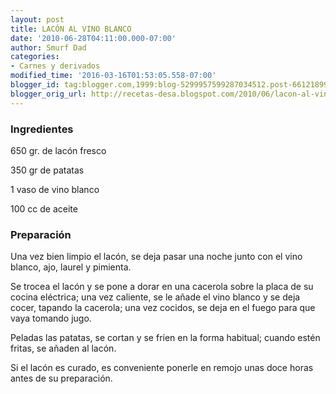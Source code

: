 ```yaml
---
layout: post
title: LACÓN AL VINO BLANCO
date: '2010-06-28T04:11:00.000-07:00'
author: Smurf Dad
categories:
- Carnes y derivados
modified_time: '2016-03-16T01:53:05.558-07:00'
blogger_id: tag:blogger.com,1999:blog-5299957599287034512.post-6612189947023697941
blogger_orig_url: http://recetas-desa.blogspot.com/2010/06/lacon-al-vino-blanco.html
---
```


<h3>Ingredientes</h3>
650 gr. de lacón fresco

350 gr de patatas

1 vaso de vino blanco

100 cc de aceite

<h3>Preparación</h3>
Una vez bien limpio el lacón, se deja pasar una noche junto con el vino blanco, ajo, laurel y pimienta.



Se trocea el lacón y se pone a dorar en una cacerola sobre la placa de su cocina eléctrica; una vez caliente, se le añade el vino blanco y se deja cocer, tapando la cacerola; una vez cocidos, se deja en el fuego para que vaya tomando jugo.



Peladas las patatas, se cortan y se fríen en la forma habitual; cuando estén fritas, se añaden al lacón.



Si el lacón es curado, es conveniente ponerle en remojo unas doce horas antes de su preparación.